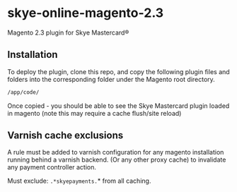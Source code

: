 # skye-online-magento-2.3
Magento 2.3 plugin for Skye Mastercard® 

## Installation

To deploy the plugin, clone this repo, and copy the following plugin files and folders into the corresponding folder under the Magento root directory.

```bash
/app/code/
```

Once copied - you should be able to see the Skye Mastercard plugin loaded in magento (note this may require a cache flush/site reload)

## Varnish cache exclusions

A rule must be added to varnish configuration for any magento installation running behind a varnish backend. (Or any other proxy cache) to invalidate any payment controller action.

Must exclude: `.*skyepayments.`* from all caching.
